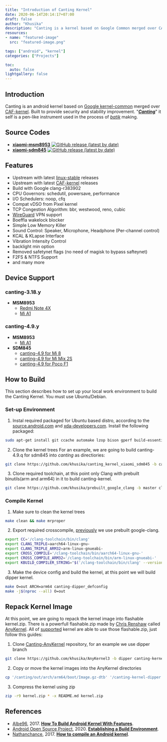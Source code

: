 ```yaml
---
title: "Introduction of Canting Kernel"
date: 2020-06-14T20:14:17+07:00
draft: false
author: "Khusika"
description: "Canting is a kernel based on Google Common merged over CAF."
resources:
- name: "featured-image"
  src: "featured-image.png"

tags: ["android", "kernel"]
categories: ["Projects"]

toc:
  auto: false
lightgallery: false
---
```

## Introduction
Canting is an android kernel based on [Google kernel-common](https://android.googlesource.com/kernel/common) merged over [CAF-kernel](https://source.codeaurora.org/quic/la/kernel). Built to provide security and stability improvement. "[**_Canting_**](https://en.wikipedia.org/wiki/Canting)" it self is a pen-like instrument used in the process of [_batik_](https://en.wikipedia.org/wiki/Batik) making.

## Source Codes
* [**xiaomi-msm8953**](https://github.com/khusika/canting_kernel_xiaomi_msm8953)
[![GitHub release (latest by date)](https://img.shields.io/github/v/release/khusika/canting_kernel_xiaomi_msm8953?style=flat-square)](https://github.com/khusika/canting_kernel_xiaomi_msm8953/releases)
* [**xiaomi-sdm845**](https://github.com/khusika/canting_kernel_xiaomi_sdm845)
[![GitHub release (latest by date)](https://img.shields.io/github/v/release/khusika/canting_kernel_xiaomi_sdm845?style=flat-square)](https://github.com/khusika/canting_kernel_xiaomi_sdm845/releases)

## Features
* Upstream with latest [linux-stable](https://git.kernel.org/pub/scm/linux/kernel/git/stable/linux.git/) releases
* Upstream with latest [CAF-kernel](https://source.codeaurora.org/quic/la/kernel) releases
* Build with Google clang-r383902
* CPU Governors: schedutil, powersave, performance
* I/O Schedulers: noop, cfq
* Compat vDSO from Pixel kernel
* TCP Congestion Algorithm: bbr, westwood, reno, cubic
* [WireGuard](https://forum.xda-developers.com/android/development/wireguard-rom-integration-t3711635) VPN support
* Boeffla wakelock blocker
* Simple Low Memory Killer
* Sound Control: Speaker, Microphone, Headphone (Per-channel control)
* KCAL & KLapse Interface
* Vibration Intensity Control
* backlight min option
* Removed safetynet flags (no need of magisk to bypass safteynet)
* F2FS & NTFS Support
* and many more

## Device Support
### canting-3.18.y
* **MSM8953**
  * [Redmi Note 4X](https://forum.xda-developers.com/redmi-note-4/xiaomi-redmi-note-4-snapdragon-roms-kernels-recoveries--other-development/kernel-canting-0-1-t3865604)
  * [Mi A1](https://forum.xda-developers.com/mi-a1/development/kernel-canting-0-1-t3865600)

### canting-4.9.y
* **MSM8953**
  * [Mi A1](https://forum.xda-developers.com/mi-a1/development/kernel-canting-0-1-t3871134)
* **SDM845**
  * [canting-4.9 for Mi 8](https://forum.xda-developers.com/mi-8/development/kernel-canting-0-1-t3907882)
  * [canting-4.9 for Mi Mix 2S](https://forum.xda-developers.com/xiaomi-mi-mix-2s/development/kernel-canting-0-1-t3907884)
  * [canting-4.9 for Poco F1](https://forum.xda-developers.com/poco-f1/development/kernel-canting-0-1-t3907883)

## How to Build
This section describes how to set up your local work environment to build the Canting Kernel. You must use Ubuntu/Debian.
### Set-up Environment
1. Instal required packaged for Ubuntu based distro, according to the [source.android.com](https://source.android.com/setup/build/initializing#installing-required-packages-ubuntu-1404) and [xda-developers.com](https://forum.xda-developers.com/chef-central/android/guide-how-to-build-android-kernel-t3654336). Install the following packaged:
```bash
sudo apt-get install git ccache automake lzop bison gperf build-essential zip curl zlib1g-dev zlib1g-dev:i386 g++-multilib python-networkx libxml2-utils bzip2 libbz2-dev libbz2-1.0 libghc-bzlib-dev squashfs-tools pngcrush schedtool dpkg-dev liblz4-tool make optipng
```
2. Clone the kernel trees
For an example, we are going to build canting-4.9.q for sdm845 into _canting_ as directiories:
```bash
git clone https://github.com/khusika/canting_kernel_xiaomi_sdm845 -b canting-4.9-q canting
```
&nbsp;
3. Clone required toolchain, at this point only Clang with prebuilt binutils(arm and arm64) in it to build canting-kernel.
```bash
git clone https://github.com/khusika/prebuilt_google_clang -b master clang-toolchain
```
### Compile Kernel 
1. Make sure to clean the kernel trees
```bash
make clean && make mrproper
```
&nbsp;
2. Export required crosscompile, [previously](#set-up-environment) we use prebuilt google-clang.
```bash
export CC='/clang-toolchain/bin/clang'
export CLANG_TRIPLE=aarch64-linux-gnu-
export CLANG_TRIPLE_ARM32=arm-linux-gnueabi-
export CROSS_COMPILE='/clang-toolchain/bin/aarch64-linux-gnu-'
export CROSS_COMPILE_ARM32='/clang-toolchain/bin/arm-linux-gnueabi-'
export KBUILD_COMPILER_STRING="$('/clang-toolchain/bin/clang' --version | head -n 1 | perl -pe 's/\((?:http|git).*?\)//gs' | sed -e 's/  */ /g')"
```
&nbsp;
3. Make the device config and build the kernel, at this point we will build dipper kernel.
```bash
make O=out ARCH=arm64 canting-dipper_defconfig
make -j$(nproc --all) O=out
```
## Repack Kernel Image
At this point, we are going to repack the kernel image into flashable kernel.zip. There is a powerfull flashable.zip made by [Chris Renshaw](https://github.com/osm0sis) called [AnyKernel](https://github.com/osm0sis/AnyKernel3). All of [supported](#device-support) kernel are able to use those flashable.zip, just follow this guides:
1. Clone [Canting-AnyKernel](https://github.com/khusika/AnyKernel3) repository, for an example we use dipper branch
```bash
git clone https://github.com/khusika/AnyKernel3 -b dipper canting-kernel-dipper
```
&nbsp;
2. Copy or move the kernel images into the AnyKernel directories
```bash
cp '/canting/out/arch/arm64/boot/Image.gz-dtb' '/canting-kernel-dipper'
```
&nbsp;
3. Compress the kernel using zip
```bash
zip -r9 kernel.zip * -x README.md kernel.zip
```
## References
- [Albe96](https://forum.xda-developers.com/member.php?u=7334959), 2017. **[How To Build Android Kernel With Features](https://forum.xda-developers.com/chef-central/android/guide-how-to-build-android-kernel-t3654336)**.
- [Android Open Source Project](https://source.android.com/), 2020. **[Establishing a Build Environment](https://source.android.com/setup/build/initializing#installing-required-packages-ubuntu-1404)**.
- [Nathanchance](https://forum.xda-developers.com/member.php?u=6842057), 2017. **[How to compile an Android kernel](https://forum.xda-developers.com/android/software-hacking/reference-how-to-compile-android-kernel-t3627297)**.
